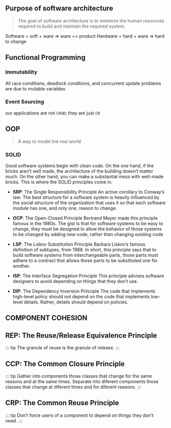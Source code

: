 



## Purpose of software architecture

> The goal of software architecture is to minimize the human resources required to build and
maintain the required system.

Software = soft + ware => ware == product 
Hardware = hard + ware => hard to change 

## Functional Programming

### Immutability

All race conditions, deadlock conditions, and concurrent update problems are due to mutable variables

### Event Sourcing

our applications are not `CRUD`; they are just `CR`


## OOP
> A way to model the real world

### SOLID
Good software systems begin with clean code. On the one hand, if the bricks aren’t well made, the architecture of the building doesn’t matter much. On the other hand, you can make a substantial mess with well-made bricks. This is where the SOLID principles come in.

- **SRP**: The Single Responsibility Principle
An active corollary to Conway’s law: The best structure for a software system is heavily influenced by the social structure of the organization that uses it so that each software module has one, and only one, reason to change.


- **OCP**: The Open-Closed Principle
Bertrand Meyer made this principle famous in the 1980s. The gist is that for software systems to be easy to change, they must be designed to allow the behavior of those systems to be changed by adding new code, rather than changing existing code

- **LSP**: The Liskov Substitution Principle
Barbara Liskov’s famous definition of subtypes, from 1988. In short, this principle says that to build software systems from interchangeable parts, those parts must adhere to a contract that allows those parts to be substituted one for another.

- **ISP**: The Interface Segregation Principle
This principle advises software designers to avoid depending on things that they don’t use.

- **DIP**: The Dependency Inversion Principle
The code that implements high-level policy should not depend on the code that implements low-level details. Rather, details should depend on policies.


## COMPONENT COHESION

## REP: The Reuse/Release Equivalence Principle

::: tip
The granule of reuse is the granule of release.
:::

## CCP: The Common Closure Principle

::: tip 
Gather into components those classes that change for the same reasons and at the same
times. Separate into diferent components those classes that change at diferent times and
for diferent reasons.
:::

## CRP: The Common Reuse Principle

::: tip
Don’t force users of a component to depend on things they don’t need.
:::